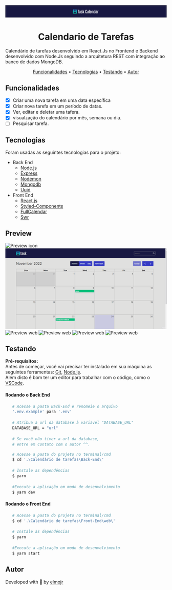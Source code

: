 <img src="./assets/images/header.png">


<h1 align="center"> Calendario de Tarefas </h1>

<p>
   Calendário de tarefas desenvolvido em React.Js no Frontend e Backend desenvolvido com Node.Js seguindo a arquitetura REST com integração ao banco de dados MongoDB.
</P>

<p align="center">
   <a href="#funcionalidades">Funcionalidades</a> •
   <a href="#tecnologias">Tecnologias</a> •
   <a href="#testando">Testando</a> •
   <a href="#autor">Autor</a> 
</p>

## Funcionalidades

- [x] Criar uma nova tarefa em uma data específica
- [x] Criar nova tarefa em um período de datas.
- [x] Ver, editar e deletar uma tafera.
- [x] visualzação do calendário por mês, semana ou dia.
- [ ] Pesquisar tarefa.

## Tecnologias
Foram usadas as seguintes tecnologias para o projeto:

- Back End
   - [Node.js](https://nodejs.org/en/)
   - [Express](https://expressjs.com/pt-br/)
   - [Nodemon](https://nodemon.io/)
   - [Mongodb](https://www.mongodb.com/home)
   - [Uuid](https://www.npmjs.com/package/uuid)
- Front End
   - [React.js](https://pt-br.reactjs.org/)
   - [Styled-Components](https://styled-components.com)
   - [FullCalendar](https://fullcalendar.io/)
   - [Swr](https://swr.vercel.app/pt-BR)

## Preview
<img alt="Preview icon" src="https://i.ibb.co/Tqs7mxg/Icon.png">
<img alt="Preview Gif" src="./assets/images/Animação.gif">
<img alt="Preview web" src="https://i.ibb.co/w4RncPL/calendar-month-view.png">
<img alt="Preview web" src="https://i.ibb.co/wSxh3mq/image.png">
<img alt="Preview web" src="https://i.ibb.co/WH2XCcy/card-view-task.png">
<img alt="Preview web" src="https://raw.githubusercontent.com/oElmoJr/TaskCalendar/main/assets/images/Anima%C3%A7%C3%A3o.gif">


## Testando
**Pré-requisitos:** <br>
Antes de começar, você vai precisar ter instalado em sua máquina as seguintes ferramentas: [Git](https://git-scm.com), [Node.js](https://nodejs.org/en/).<br>
Além disto é bom ter um editor para trabalhar com o código, como o [VSCode](https://code.visualstudio.com).

#### Rodando o Back End
```bash
   # Acesse a pasta Back-End e renomeie o arquivo 
   '.env.example' para '.env'

   # Atribua a url da database à variavel "DATABASE_URL"
   DATABASE_URL = "url"

   # Se você não tiver a url da database, 
   # entre em contato com o autor ^^.
```

```bash
   # Acesse a pasta do projeto no terminal/cmd
   $ cd '.\Calendário de tarefas\Back-End\'

   # Instale as dependências
   $ yarn

   #Execute a aplicação em modo de desenvolvimento
   $ yarn dev
```

#### Rodando o Front End
```bash
   # Acesse a pasta do projeto no terminal/cmd
   $ cd '.\Calendário de tarefas\Front-End\web\'

   # Instale as dependências
   $ yarn

   #Execute a aplicação em modo de desenvolvimento
   $ yarn start
```

## Autor

Developed with 💛 by [elmojr](https://elmojr.tech)
